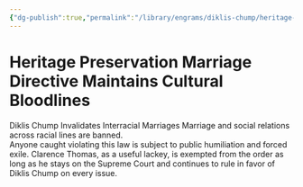 ```yaml
---
{"dg-publish":true,"permalink":"/library/engrams/diklis-chump/heritage-preservation-marriage-directive-maintains-cultural-bloodlines/","tags":["DC/Racism"]}
---
```


# Heritage Preservation Marriage Directive Maintains Cultural Bloodlines
Diklis Chump Invalidates Interracial Marriages
Marriage and social relations across racial lines are banned.  
Anyone caught violating this law is subject to public humiliation and forced exile.
Clarence Thomas, as a useful lackey, is exempted from the order as long as he stays on the Supreme Court and continues to rule in favor of Diklis Chump on every issue.
